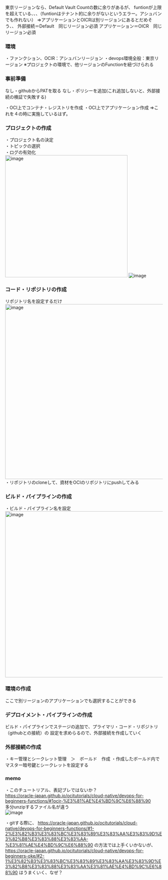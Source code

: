 東京リージョンなら、Default Vault Countの数に余りがあるが、
funtionが上限を超えている、、、（funtionはテナント的に余りがないというエラー。アシュバンでも作れない）
⇒アプリケーションとOICRは別リージョンにあるとだめそう、、
外部接続＝Default　同じリージョン必須
アプリケーション＝OICR　同じリージョン必須

### 環境
・ファンクション、OCIR：アシュバンリージョン
・devops環境全般：東京リージョン
※プロジェクトの環境で、他リージョンのFunctionを紐づけられる

### 事前準備
なし・githubからPATを取る
なし・ポリシーを追加(これ追加しないと、外部接続の検証で失敗する)

・OCI上でコンテナ・レジストリを作成
・OCI上でアプリケーション作成
⇒これを４の時に実施しているはず。


### プロジェクトの作成
・プロジェクト名の決定<br>
・トピックの選択<br>
・ログの有効化<br>
<img width="391" alt="image" src="https://github.com/sh-sho/cn_study_tutor_repository/assets/140580748/c54709ea-9073-4434-a7c1-f049337271eb">
![image](https://github.com/sh-sho/cn_study_tutor_repository/assets/140580748/544dac36-48d5-4bdb-a42a-9e795eeb1496)


### コード・リポジトリの作成
リポジトリ名を設定するだけ<br>
<img width="560" alt="image" src="https://github.com/sh-sho/cn_study_tutor_repository/assets/140580748/eff08154-0fa5-485a-888d-28b2048c8dce">
<br>
・リポジトリのcloneして、資材をOCIのリポジトリにpushしてみる


### ビルド・パイプラインの作成
・ビルド・パイプライン名を設定<br>
<img width="532" alt="image" src="https://github.com/sh-sho/cn_study_tutor_repository/assets/140580748/761eecee-3f99-40bf-9181-7911a26bed07">

### 環境の作成
ここで別リージョンのアプリケーションでも選択することができる

### デプロイメント・パイプラインの作成

ビルド・パイプラインでステージの追加で、プライマリ・コード・リポジトリ（githubとの接続）の
設定を求めらるので、外部接続を作成していく

### 外部接続の作成
・キー管理とシークレット管理　＞　ボールド　作成
・作成したボールド内でマスター暗号鍵とシークレットを設定する


### memo 
・このチュートリアル、表記ブレではないか？<br>
https://oracle-japan.github.io/ocitutorials/cloud-native/devops-for-beginners-functions/#1ocir-%E3%81%AE%E4%BD%9C%E6%88%90
<br>多分unzipするファイル名が違う<br>
![image](https://github.com/sh-sho/cn_study_tutor_repository/assets/140580748/bc76f6f1-2918-4f5b-8395-0548c9972186)

・gitする際に、
https://oracle-japan.github.io/ocitutorials/cloud-native/devops-for-beginners-functions/#1-2%E3%82%B3%E3%83%BC%E3%83%89%E3%83%AA%E3%83%9D%E3%82%B8%E3%83%88%E3%83%AA-%E3%81%AE%E4%BD%9C%E6%88%90
の方法では上手くいかないが、<br>
https://oracle-japan.github.io/ocitutorials/cloud-native/devops-for-beginners-oke/#2-1%E3%82%B3%E3%83%BC%E3%83%89%E3%83%AA%E3%83%9D%E3%82%B8%E3%83%88%E3%83%AA%E3%81%AE%E4%BD%9C%E6%88%90
はうまくいく、なぜ？


